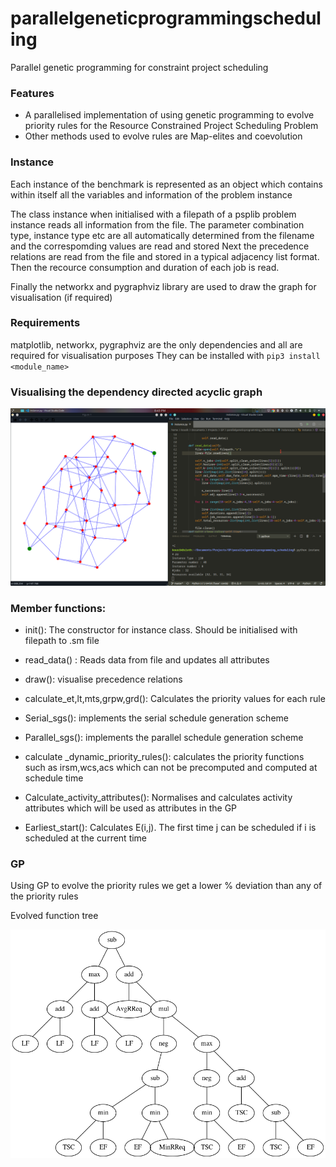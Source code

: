 # parallelgeneticprogrammingscheduling
Parallel genetic programming for constraint project scheduling

### Features
- A parallelised implementation of using genetic programming to evolve priority rules for the Resource Constrained Project Scheduling Problem
- Other methods used to evolve rules are Map-elites and coevolution 


### Instance
Each instance of the benchmark is represented as an object which contains within itself all the variables and information of the problem instance

The class instance when initialised with a filepath of a psplib problem instance reads all information from the file. The parameter combination type, instance type etc are all automatically determined from the filename and the correspomding values are read and stored
Next the precedence relations are read from the file and stored in a typical adjacency list format.
Then the recource consumption and duration of each job is read.


Finally the networkx and pygraphviz library are used to draw the graph for visualisation (if required)

### Requirements
matplotlib, networkx, pygraphviz are the only dependencies and all are required for visualisation purposes
They can be installed with `pip3 install <module_name>`

### Visualising the dependency directed acyclic graph
![demo](demo.png?raw=true "Demo image")


### Member functions:

- init(): The constructor for instance class. Should be initialised with filepath to .sm file

- read_data() : Reads data from file and updates all attributes

- draw(): visualise precedence relations

- calculate_et,lt,mts,grpw,grd(): Calculates the priority values for each rule

- Serial_sgs(): implements the serial schedule generation scheme

- Parallel_sgs(): implements the parallel schedule generation scheme

- calculate _dynamic_priority_rules(): calculates the priority functions such as irsm,wcs,acs which can not be precomputed and computed at schedule time

- Calculate_activity_attributes(): Normalises and calculates activity attributes which will be used as attributes in the GP 

- Earliest_start(): Calculates E(i,j). The first time j can be scheduled if i is scheduled at the current time




### GP
Using GP to evolve the priority rules we get a lower % deviation than any of the priority rules


Evolved function tree 

![tree](gp_trees/25.9_run_0.png?raw=true "GP tree")
